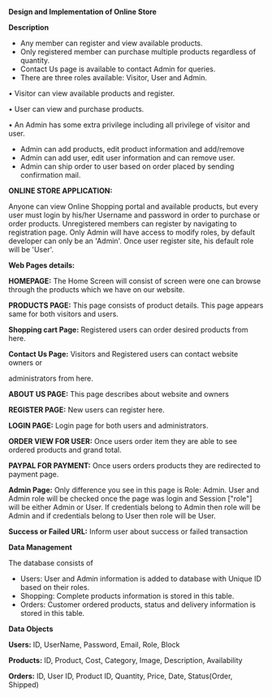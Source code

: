 **Design and Implementation of Online Store**

**Description**

- Any member can register and view available products.
- Only registered member can purchase multiple products regardless of quantity.
- Contact Us page is available to contact Admin for queries.
- There are three roles available: Visitor, User and Admin.

• Visitor can view available products and register.

• User can view and purchase products.

• An Admin has some extra privilege including all privilege of visitor and user.

- Admin can add products, edit product information and add/remove
- Admin can add user, edit user information and can remove user.
- Admin can ship order to user based on order placed by sending confirmation mail.

**ONLINE STORE APPLICATION:**

Anyone can view Online Shopping portal and available products, but every user must login by his/her Username and password in order to purchase or order products. Unregistered members can register by navigating to registration page. Only Admin will have access to modify roles, by default developer can only be an &#39;Admin&#39;. Once user register site, his default role will be &#39;User&#39;.

**Web Pages details:**

**HOMEPAGE:** The Home Screen will consist of screen were one can browse through the products which we have on our website.

**PRODUCTS PAGE:** This page consists of product details. This page appears same for both visitors and users.

**Shopping cart Page:** Registered users can order desired products from here.

**Contact Us Page:** Visitors and Registered users can contact website owners or

administrators from here.

**ABOUT US PAGE:** This page describes about website and owners

**REGISTER PAGE:** New users can register here.

**LOGIN PAGE:** Login page for both users and administrators.

**ORDER VIEW FOR USER:** Once users order item they are able to see ordered products and grand total.

**PAYPAL FOR PAYMENT:** Once users orders products they are redirected to payment page.

**Admin Page:** Only difference you see in this page is Role: Admin. User and Admin role will be checked once the page was login and Session [&quot;role&quot;] will be either Admin or User. If credentials belong to Admin then role will be Admin and if credentials belong to User then role will be User.

**Success or Failed URL:** Inform user about success or failed transaction

**Data Management**

The database consists of

- Users: User and Admin information is added to database with Unique ID based on their roles.
- Shopping: Complete products information is stored in this table.
- Orders: Customer ordered products, status and delivery information is stored in this table.

**Data Objects**

**Users:** ID, UserName, Password, Email, Role, Block

**Products:** ID, Product, Cost, Category, Image, Description, Availability

**Orders:** ID, User ID, Product ID, Quantity, Price, Date, Status(Order, Shipped)